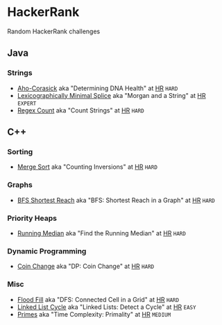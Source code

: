 # HackerRank

Random HackerRank challenges

## Java

### Strings

* [Aho-Corasick](src/main/java/com/tydbits/hackerrank/strings/aho_corasick)
    aka "Determining DNA Health" at [HR](https://www.hackerrank.com/challenges/determining-dna-health)
    `HARD`
* [Lexicographically Minimal Splice](src/main/java/com/tydbits/hackerrank/strings/lexicographically_minimal_splice)
    aka "Morgan and a String" at [HR](https://www.hackerrank.com/challenges/morgan-and-a-string)
    `EXPERT`
* [Regex Count](src/main/java/com/tydbits/hackerrank/strings/regex_count)
    aka "Count Strings" at [HR](https://www.hackerrank.com/challenges/count-strings)
    `HARD`

## C++

### Sorting

* [Merge Sort](src/cpp/ctci/merge-sort.cpp)
    aka "Counting Inversions" at [HR](https://www.hackerrank.com/challenges/ctci-merge-sort)
    `HARD`

### Graphs

* [BFS Shortest Reach](src/cpp/ctci/bfs-shortest-reach.cpp)
    aka "BFS: Shortest Reach in a Graph" at [HR](https://www.hackerrank.com/challenges/ctci-bfs-shortest-reach)
    `HARD`

### Priority Heaps

* [Running Median](src/cpp/ctci/find-the-running-median.cpp)
    aka "Find the Running Median" at [HR](https://www.hackerrank.com/challenges/ctci-find-the-running-median)
    `HARD`

### Dynamic Programming

* [Coin Change](src/cpp/ctci/coin-change.cpp) 
    aka "DP: Coin Change" at [HR](https://www.hackerrank.com/challenges/ctci-coin-change)
    `HARD`

### Misc

* [Flood Fill](src/cpp/ctci/connected-cell-in-a-grid.cpp)
    aka "DFS: Connected Cell in a Grid" at [HR](https://www.hackerrank.com/challenges/ctci-connected-cell-in-a-grid)
    `HARD`
* [Linked List Cycle](src/cpp/ctci/linked-list-cycle.cpp)
    aka "Linked Lists: Detect a Cycle" at [HR](https://www.hackerrank.com/challenges/ctci-linked-list-cycle)
    `EASY`
* [Primes](src/cpp/ctci/big-o-primes.cpp)
    aka "Time Complexity: Primality" at [HR](https://www.hackerrank.com/challenges/ctci-big-o)
    `MEDIUM`
